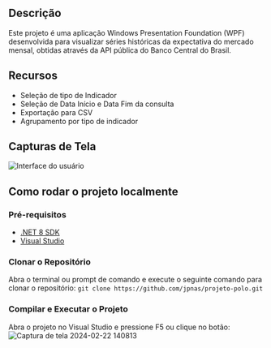 ## Descrição

Este projeto é uma aplicação Windows Presentation Foundation (WPF) desenvolvida para visualizar séries históricas da expectativa do mercado mensal, obtidas através da API pública do Banco Central do Brasil.

## Recursos

- Seleção de tipo de Indicador
- Seleção de Data Início e Data Fim da consulta
- Exportação para CSV
- Agrupamento por tipo de indicador

## Capturas de Tela
![Interface do usuário](https://github.com/jpnas/projeto-polo/assets/61993673/659390a8-f2b6-4379-ad3d-297211254300)

## Como rodar o projeto localmente

### Pré-requisitos
- [.NET 8 SDK](https://dotnet.microsoft.com/pt-br/download/dotnet/8.0)
- [Visual Studio](https://visualstudio.microsoft.com/pt-br/downloads)

### Clonar o Repositório
Abra o terminal ou prompt de comando e execute o seguinte comando para clonar o repositório:
`git clone https://github.com/jpnas/projeto-polo.git`

### Compilar e Executar o Projeto
Abra o projeto no Visual Studio e pressione F5 ou clique no botão:
 ![Captura de tela 2024-02-22 140813](https://github.com/jpnas/projeto-polo/assets/61993673/450791d6-be3f-4f27-b99b-b28d3aa69ee3)
